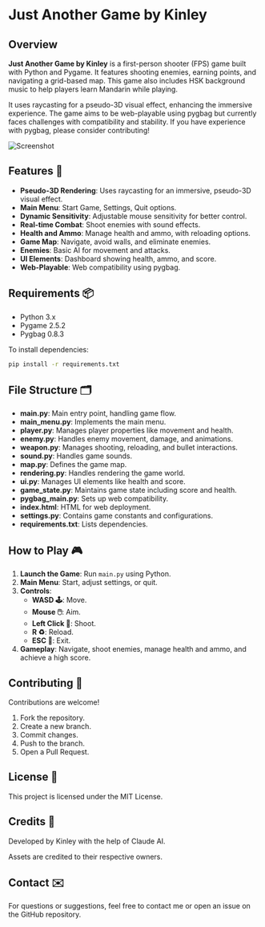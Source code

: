 # Just Another Game by Kinley

## Overview

**Just Another Game by Kinley** is a first-person shooter (FPS) game built with Python and Pygame. It features shooting enemies, earning points, and navigating a grid-based map. This game also includes HSK background music to help players learn Mandarin while playing.

It uses raycasting for a pseudo-3D visual effect, enhancing the immersive experience. The game aims to be web-playable using pygbag but currently faces challenges with compatibility and stability. If you have experience with pygbag, please consider contributing!

![Screenshot](https://github.com/user-attachments/assets/1181de7b-a870-48c6-856f-8cd55f9d539b)


## Features 🚀

- **Pseudo-3D Rendering**: Uses raycasting for an immersive, pseudo-3D visual effect.
- **Main Menu**: Start Game, Settings, Quit options.
- **Dynamic Sensitivity**: Adjustable mouse sensitivity for better control.
- **Real-time Combat**: Shoot enemies with sound effects.
- **Health and Ammo**: Manage health and ammo, with reloading options.
- **Game Map**: Navigate, avoid walls, and eliminate enemies.
- **Enemies**: Basic AI for movement and attacks.
- **UI Elements**: Dashboard showing health, ammo, and score.
- **Web-Playable**: Web compatibility using pygbag.

## Requirements 📦

- Python 3.x
- Pygame 2.5.2
- Pygbag 0.8.3

To install dependencies:

```sh
pip install -r requirements.txt
```

## File Structure 🗂️

- **main.py**: Main entry point, handling game flow.
- **main\_menu.py**: Implements the main menu.
- **player.py**: Manages player properties like movement and health.
- **enemy.py**: Handles enemy movement, damage, and animations.
- **weapon.py**: Manages shooting, reloading, and bullet interactions.
- **sound.py**: Handles game sounds.
- **map.py**: Defines the game map.
- **rendering.py**: Handles rendering the game world.
- **ui.py**: Manages UI elements like health and score.
- **game\_state.py**: Maintains game state including score and health.
- **pygbag\_main.py**: Sets up web compatibility.
- **index.html**: HTML for web deployment.
- **settings.py**: Contains game constants and configurations.
- **requirements.txt**: Lists dependencies.

## How to Play 🎮

1. **Launch the Game**: Run `main.py` using Python.
2. **Main Menu**: Start, adjust settings, or quit.
3. **Controls**:
   - **WASD 🕹️**: Move.
   - **Mouse 🖱️**: Aim.
   - **Left Click 🔫**: Shoot.
   - **R ♻️**: Reload.
   - **ESC 🚪**: Exit.
4. **Gameplay**: Navigate, shoot enemies, manage health and ammo, and achieve a high score.

## Contributing 🤝

Contributions are welcome!

1. Fork the repository.
2. Create a new branch.
3. Commit changes.
4. Push to the branch.
5. Open a Pull Request.

## License 📄

This project is licensed under the MIT License.

## Credits 🙏

Developed by Kinley with the help of Claude AI.

Assets are credited to their respective owners.

## Contact ✉️

For questions or suggestions, feel free to contact me or open an issue on the GitHub repository.
